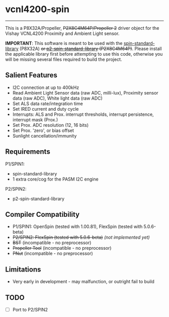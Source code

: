 # vcnl4200-spin
---------------

This is a P8X32A/Propeller, ~~P2X8C4M64P/Propeller 2~~ driver object for the Vishay VCNL4200 Proximity and Ambient Light sensor.

**IMPORTANT**: This software is meant to be used with the [spin-standard-library](https://github.com/avsa242/spin-standard-library) (P8X32A) ~~or [p2-spin-standard-library](https://github.com/avsa242/p2-spin-standard-library) (P2X8C4M64P)~~. Please install the applicable library first before attempting to use this code, otherwise you will be missing several files required to build the project.

## Salient Features

* I2C connection at up to 400kHz
* Read Ambient Light Sensor data (raw ADC, milli-lux), Proximity sensor data (raw ADC), White light data (raw ADC)
* Set ALS data rate/integration time
* Set IRED current and duty cycle
* Interrupts: ALS and Prox. interrupt thresholds, interrupt persistence, interrupt mask (Prox.)
* Set Prox. ADC resolution (12, 16 bits)
* Set Prox. 'zero', or bias offset
* Sunlight cancellation/immunity

## Requirements

P1/SPIN1:

* spin-standard-library
* 1 extra core/cog for the PASM I2C engine

P2/SPIN2:

* p2-spin-standard-library

## Compiler Compatibility

* P1/SPIN1: OpenSpin (tested with 1.00.81), FlexSpin (tested with 5.0.6-beta)
* ~~P2/SPIN2: FlexSpin (tested with 5.0.6-beta)~~ _(not implemented yet)_
* ~~BST~~ (incompatible - no preprocessor)
* ~~Propeller Tool~~ (incompatible - no preprocessor)
* ~~PNut~~ (incompatible - no preprocessor)

## Limitations

* Very early in development - may malfunction, or outright fail to build

## TODO

- [ ]  Port to P2/SPIN2
  
  



